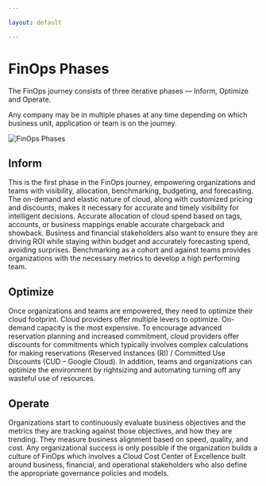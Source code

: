 ```yaml
---

layout: default

---
```


# FinOps Phases

The FinOps journey consists of three iterative phases — Inform, Optimize and Operate.

Any company may be in multiple phases at any time depending on which business unit, application or team is on the journey.


![FinOps Phases](/img/framework/phases.svg)

## Inform
This is the first phase in the FinOps journey, empowering organizations and teams with visibility, allocation, benchmarking, budgeting, and forecasting. The on-demand and elastic nature of cloud, along with customized pricing and discounts, makes it necessary for accurate and timely visibility for intelligent decisions. Accurate allocation of cloud spend based on tags, accounts, or business mappings enable accurate chargeback and showback. Business and financial stakeholders also want to ensure they are driving ROI while staying within budget and accurately forecasting spend, avoiding surprises. Benchmarking as a cohort and against teams provides organizations with the necessary metrics to develop a high performing team.

## Optimize
Once organizations and teams are empowered, they need to optimize their cloud footprint. Cloud providers offer multiple levers to optimize. On-demand capacity is the most expensive. To encourage advanced reservation planning and increased commitment, cloud providers offer discounts for commitments which typically involves complex calculations for making reservations (Reserved Instances (RI) / Committed Use Discounts (CUD – Google Cloud). In addition, teams and organizations can optimize the environment by rightsizing and automating turning off any wasteful use of resources.

## Operate
Organizations start to continuously evaluate business objectives and the metrics they are tracking against those objectives, and how they are trending. They measure business alignment based on speed, quality, and cost. Any organizational success is only possible if the organization builds a culture of FinOps which involves a Cloud Cost Center of Excellence built around business, financial, and operational stakeholders who also define the appropriate governance policies and models.


